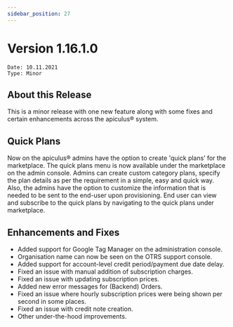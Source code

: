 ```yaml
---
sidebar_position: 27
---
```

# Version 1.16.1.0
```
Date: 10.11.2021
Type: Minor
```

## About this Release

This is a minor release with one new feature along with some fixes and certain enhancements across the apiculus® system.

## Quick Plans

Now on the apiculus® admins have the option to create 'quick plans’ for the marketplace. The quick plans menu is now available under the marketplace on the admin console. Admins can create custom category plans, specify the plan details as per the requirement in a simple, easy and quick way. Also, the admins have the option to customize the information that is needed to be sent to the end-user upon provisioning. End user can view and subscribe to the quick plans by navigating to the quick plans under marketplace.

## Enhancements and Fixes

- Added support for Google Tag Manager on the administration console.
- Organisation name can now be seen on the OTRS support console.
- Added support for account-level credit period/payment due date delay.
- Fixed an issue with manual addition of subscription charges.
- Fixed an issue with updating subscription prices.
- Added new error messages for (Backend) Orders.
- Fixed an issue where hourly subscription prices were being shown per second in some places.
- Fixed an issue with credit note creation.
- Other under-the-hood improvements.

